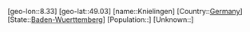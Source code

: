 ﻿---
location: [49.03,8.33]
type: City
tags:
- geo/City


SpocWebEntityId: 31512
isDeleted: false
confidential: public

---
[geo-lon::8.33]
[geo-lat::49.03]
[name::Knielingen]
[Country::[Germany](geo/Continent/Europe/Germany.md)]
[State::[Baden-Wuerttemberg](geo/Continent/Europe/Germany/Baden-Wuerttemberg.md)]
[Population::]
[Unknown::]

